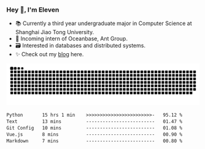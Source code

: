 ### Hey 👋, I'm Eleven

- 📚 Currently a third year undergraduate major in Computer Science at Shanghai Jiao Tong University.
- 🍻 Incoming intern of Oceanbase, Ant Group.
- 🗃️ Interested in databases and distributed systems.
- ✨ Check out my [blog](https://blog.eleven.wiki) here.

![github contribution grid snake animation](https://raw.githubusercontent.com/El-even-11/El-even-11/output/github-contribution-grid-snake.svg)

<!--START_SECTION:waka-->

```txt
Python       15 hrs 1 min    >>>>>>>>>>>>>>>>>>>>>>>>-   95.12 %
Text         13 mins         -------------------------   01.47 %
Git Config   10 mins         -------------------------   01.08 %
Vue.js       8 mins          -------------------------   00.90 %
Markdown     7 mins          -------------------------   00.80 %
```

<!--END_SECTION:waka-->
